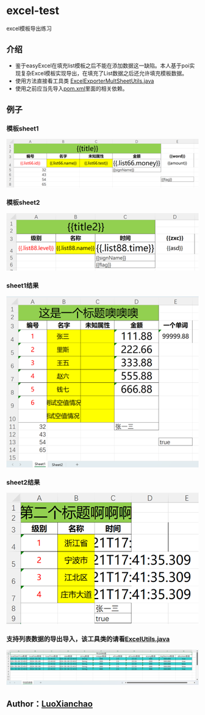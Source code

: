 # excel-test
excel模板导出练习

## 介绍
- 鉴于easyExcel在填充list模板之后不能在添加数据这一缺陷。本人基于poi实现复杂Excel模板实现导出，在填充了List数据之后还允许填充模板数据。
- 使用方法直接看工具类 [ExcelExporterMultSheetUtils.java](src%2Fmain%2Fjava%2Fcom%2Fexample%2Fexceltest%2FExcelExporterMultSheetUtils.java)
- 使用之前应当先导入[pom.xml](pom.xml)里面的相关依赖。

## 例子
### 模板sheet1
![./img.png](img.png)
### 模板sheet2
![./img_1.png](img_1.png)

### sheet1结果
![./img_2.png](img_2.png)
### sheet2结果
![./img_3.png](img_3.png)

### 支持列表数据的导出导入，该工具类的请看[ExcelUtils.java](src%2Fmain%2Fjava%2Fcom%2Fexample%2Fexceltest%2FExcelUtils.java)
![./img_4.png](img_4.png)

## Author：[LuoXianchao]()
